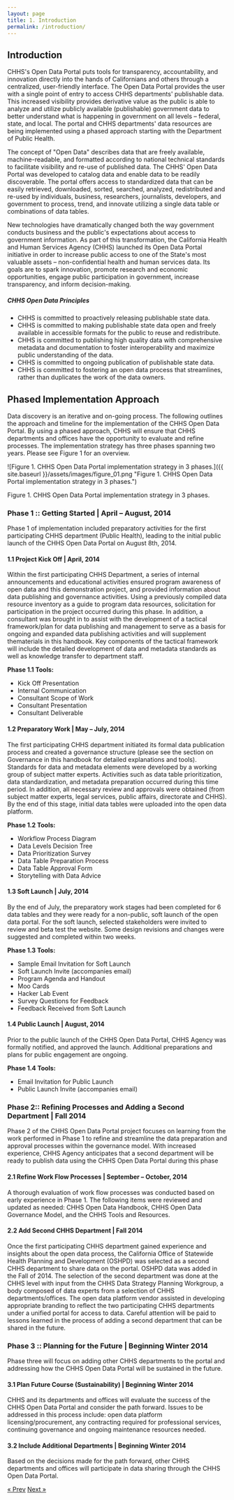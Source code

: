 ```yaml
---
layout: page
title: 1. Introduction
permalink: /introduction/
---
```


## Introduction

CHHS's Open Data Portal puts tools for transparency, accountability, and innovation directly into the hands of Californians and others through a centralized, user-friendly interface. The Open Data Portal provides the user with a single point of entry to access CHHS departments' publishable data. This increased visibility provides derivative value as the public is able to analyze and utilize publicly available (publishable) government data to better understand what is happening in government on all levels – federal, state, and local. The portal and CHHS departments' data resources are being implemented using a phased approach starting with the Department of Public Health.

The concept of "Open Data" describes data that are freely available, machine-readable, and formatted according to national technical standards to facilitate visibility and re-use of published data. The CHHS' Open Data Portal was developed to catalog data and enable data to be readily discoverable. The portal offers access to standardized data that can be easily retrieved, downloaded, sorted, searched, analyzed, redistributed and re-used by individuals, business, researchers, journalists, developers, and government to process, trend, and innovate utilizing a single data table or combinations of data tables.

New technologies have dramatically changed both the way government conducts business and the public's expectations about access to government information. As part of this transformation, the California Health and Human Services Agency (CHHS) launched its Open Data Portal initiative in order to increase public access to one of the State's most valuable assets – non-confidential health and human services data. Its goals are to spark innovation, promote research and economic opportunities, engage public participation in government, increase transparency, and inform decision-making.

##### CHHS Open Data Principles

- CHHS is committed to proactively releasing publishable state data.
- CHHS is committed to making publishable state data open and freely available in accessible formats for the public to reuse and redistribute.
- CHHS is committed to publishing high quality data with comprehensive metadata and documentation to foster interoperability and maximize public understanding of the data.
- CHHS is committed to ongoing publication of publishable state data.
- CHHS is committed to fostering an open data process that streamlines, rather than duplicates the work of the data owners.

## Phased Implementation Approach

Data discovery is an iterative and on-going process. The following outlines the approach and timeline for the implementation of the CHHS Open Data Portal. By using a phased approach, CHHS will ensure that CHHS departments and offices have the opportunity to evaluate and refine processes. The implementation strategy has three phases spanning two years. Please see Figure 1 for an overview.

![Figure 1. CHHS Open Data Portal implementation strategy in 3 phases.]({{ site.baseurl }}/assets/images/figure_01.png "Figure 1. CHHS Open Data Portal implementation strategy in 3 phases.")

Figure 1. CHHS Open Data Portal implementation strategy in 3 phases.

### Phase 1 :: Getting Started | April – August, 2014
Phase 1 of implementation included preparatory activities for the first participating CHHS department (Public Health), leading to the initial public launch of the CHHS Open Data Portal on August 8th, 2014.

#### 1.1 Project Kick Off | April, 2014

Within the first participating CHHS Department, a series of internal announcements and educational activities ensured program awareness of open data and this demonstration project, and provided information about data publishing and governance activities. Using a previously compiled data resource inventory as a guide to program data resources, solicitation for participation in the project occurred during this phase. In addition, a consultant was brought in to assist with the development of a tactical framework/plan for data publishing and management to serve as a basis for ongoing and expanded data publishing activities and will supplement thematerials in this handbook. Key components of the tactical framework will include the detailed development of data and metadata standards as well as knowledge transfer to department staff.

**Phase 1.1 Tools:**

- Kick Off Presentation
- Internal Communication
- Consultant Scope of Work
- Consultant Presentation
- Consultant Deliverable

#### 1.2 Preparatory Work | May – July, 2014

The first participating CHHS department initiated its formal data publication process and created a governance structure (please see the section on Governance in this handbook for detailed explanations and tools). Standards for data and metadata elements were developed by a working group of subject matter experts. Activities such as data table prioritization, data standardization, and metadata preparation occurred during this time period. In addition, all necessary review and approvals were obtained (from subject matter experts, legal services, public affairs, directorate and CHHS). By the end of this stage, initial data tables were uploaded into the open data platform.

**Phase 1.2 Tools:**

- Workflow Process Diagram
- Data Levels Decision Tree
- Data Prioritization Survey
- Data Table Preparation Process
- Data Table Approval Form
- Storytelling with Data Advice

#### 1.3 Soft Launch | July, 2014

By the end of July, the preparatory work stages had been completed for 6 data tables and they were ready for a non-public, soft launch of the open data portal. For the soft launch, selected stakeholders were invited to review and beta test the website. Some design revisions and changes were suggested and completed within two weeks.

**Phase 1.3 Tools:**

- Sample Email Invitation for Soft Launch
- Soft Launch Invite (accompanies email)
- Program Agenda and Handout
- Moo Cards
- Hacker Lab Event
- Survey Questions for Feedback
- Feedback Received from Soft Launch

#### 1.4 Public Launch | August, 2014

Prior to the public launch of the CHHS Open Data Portal, CHHS Agency was formally notified, and approved the launch. Additional preparations and plans for public engagement are ongoing.

**Phase 1.4 Tools:**

- Email Invitation for Public Launch
- Public Launch Invite (accompanies email)

### Phase 2:: Refining Processes and Adding a Second Department | Fall 2014

Phase 2 of the CHHS Open Data Portal project focuses on learning from the work performed in Phase 1 to refine and streamline the data preparation and approval processes within the governance model. With increased experience, CHHS Agency anticipates that a second department will be ready to publish data using the CHHS Open Data Portal during this phase

#### 2.1 Refine Work Flow Processes | September – October, 2014

A thorough evaluation of work flow processes was conducted based on early experience in Phase 1. The following items were reviewed and updated as needed: CHHS Open Data Handbook, CHHS Open Data Governance Model, and the CHHS Tools and Resources.

#### 2.2 Add Second CHHS Department | Fall 2014

Once the first participating CHHS department gained experience and insights about the open data process, the California Office of Statewide Health Planning and Development (OSHPD) was selected as a second CHHS department to share data on the portal. OSHPD data was added in the Fall of 2014. The selection of the second department was done at the CHHS level with input from the CHHS Data Strategy Planning Workgroup, a body composed of data experts from a selection of CHHS departments/offices. The open data platform vendor assisted in developing appropriate branding to reflect the two participating CHHS departments under a unified portal for access to data. Careful attention will be paid to lessons learned in the process of adding a second department that can be shared in the future.

### Phase 3 :: Planning for the Future | Beginning Winter 2014

Phase three will focus on adding other CHHS departments to the portal and addressing how the CHHS Open Data Portal will be sustained in the future.

#### 3.1 Plan Future Course (Sustainability) | Beginning Winter 2014

CHHS and its departments and offices will evaluate the success of the CHHS Open Data Portal and consider the path forward. Issues to be addressed in this process include: open data platform licensing/procurement, any contracting required for professional services, continuing governance and ongoing maintenance resources needed.

#### 3.2 Include Additional Departments | Beginning Winter 2014

Based on the decisions made for the path forward, other CHHS departments and offices will participate in data sharing through the CHHS Open Data Portal.

<!-- Pagination -->
<div class="pagination">
  <a class="pagination-item older" href="{{ site.baseurl }}/">&laquo; Prev</a>
  <a class="pagination-item newer" href="{{ site.baseurl }}/governance">Next &raquo;</a>
</div>
